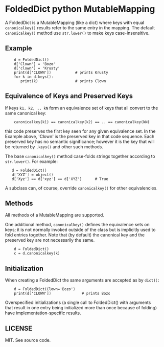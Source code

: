 # FoldedDict python MutableMapping

A FoldedDict is a MutableMapping (like a dict) where keys with equal
`canonicalkey()` results refer to the same entry in the mapping.
The default `canonicalkey()` method use `str.lower()` to make keys
case-insensitive.

## Example

```
    d = FoldedDict()
    d['Clown'] = 'Bozo'
    d['clown'] = 'Krusty'
    print(d['CLOWN'])           # prints Krusty
    for k in d.keys():
       print(k)                 # prints Clown
```

## Equivalence of Keys and Preserved Keys

If keys `k1, k2, .. kN` form an equivalence set of keys that all
convert to the same canonical key:

```
    canonicalkey(k1) == canonicalkey(k2) == .. == canonicalkey(kN)
```

this code preserves the first key seen for any given equivalence set.
In the Example above, 'Clown' is the preserved key in that code sequence.
Each preserved key has no semantic significance; however it is the key
that will be returned by `.keys()` and other such methods.

The base `canonicalkey()` method case-folds strings together
according to `str.lower()`. For example:

```
   d = FoldedDict()
   d['XYZ'] = object()
   d['Xyz'] == d['xyz'] == d['XYZ']      # True
```

A subclass can, of course, override `canonicalkey()` for other equivalencies.

## Methods
All methods of a MutableMapping are supported.

One additional method, `canonicalkey()` defines the equivalence sets on
keys; it is not normally invoked outside of the class but is implicitly
used to fold entries together. Note that (by default) the canonical key
and the preserved key are not necessarily the same.

```
    d = FoldedDict()
    c = d.canonicalkey(k)
```    

## Initialization
When creating a FoldedDict the same arguments are accepted as by `dict()`:

```
    d = FoldedDict(Clown='Bozo')
    print(d['CLOWN'])              # prints Bozo
```

Overspecified initializations (a single call to FoldedDict() with
arguments that result in one entry being initialized more than once
because of folding) have implementation-specific results.


## LICENSE
MIT. See source code.
